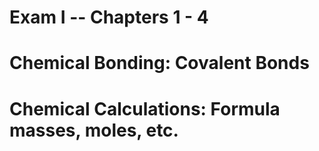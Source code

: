 Exam I -- Chapters 1 - 4
========================


Chemical Bonding: Covalent Bonds
================================


Chemical Calculations: Formula masses, moles, etc.
==================================================



